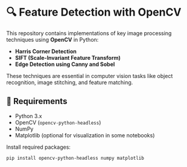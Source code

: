# 🔍 Feature Detection with OpenCV

This repository contains implementations of key image processing techniques using **OpenCV** in Python:

- **Harris Corner Detection**
- **SIFT (Scale-Invariant Feature Transform)**
- **Edge Detection using Canny and Sobel**

These techniques are essential in computer vision tasks like object recognition, image stitching, and feature matching.

## 🔧 Requirements

- Python 3.x
- OpenCV (`opencv-python-headless`)
- NumPy
- Matplotlib (optional for visualization in some notebooks)

Install required packages:

```bash
pip install opencv-python-headless numpy matplotlib
